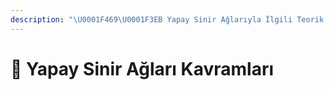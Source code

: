 ```yaml
---
description: "\U0001F469‍\U0001F3EB Yapay Sinir Ağlarıyla İlgili Teorik Detaylar"
---
```


# 💎 Yapay Sinir Ağları Kavramları